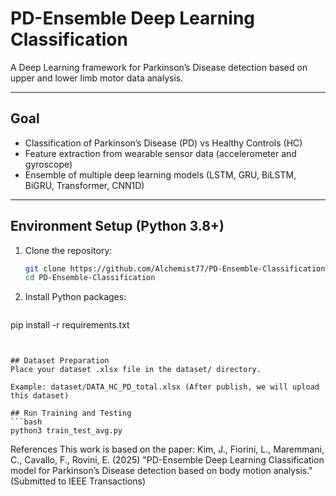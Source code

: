 # PD-Ensemble Deep Learning Classification

A Deep Learning framework for Parkinson’s Disease detection based on upper and lower limb motor data analysis.

---

## Goal

- Classification of Parkinson’s Disease (PD) vs Healthy Controls (HC)  
- Feature extraction from wearable sensor data (accelerometer and gyroscope)  
- Ensemble of multiple deep learning models (LSTM, GRU, BiLSTM, BiGRU, Transformer, CNN1D)  

---

## Environment Setup (Python 3.8+)

1. Clone the repository:

   ```bash
   git clone https://github.com/Alchemist77/PD-Ensemble-Classification.git
   cd PD-Ensemble-Classification
   ```
2. Install Python packages:
      ```bash
  pip install -r requirements.txt
   ```


## Dataset Preparation
Place your dataset .xlsx file in the dataset/ directory.

Example: dataset/DATA_HC_PD_total.xlsx (After publish, we will upload this dataset)

## Run Training and Testing
   ```bash
   python3 train_test_avg.py
   ```
References
This work is based on the paper:
Kim, J., Fiorini, L., Maremmani, C., Cavallo, F., Rovini, E. (2025)
"PD-Ensemble Deep Learning Classification model for Parkinson’s Disease detection based on body motion analysis."
(Submitted to IEEE Transactions)



